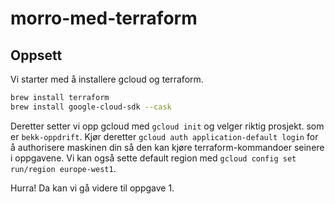 # morro-med-terraform

## Oppsett

Vi starter med å installere gcloud og terraform.

```bash
brew install terraform
brew install google-cloud-sdk --cask
```

Deretter setter vi opp gcloud med `gcloud init` og velger riktig prosjekt. som er `bekk-oppdrift`. Kjør deretter `gcloud auth application-default login` for å authorisere maskinen din så den kan kjøre terraform-kommandoer seinere i oppgavene. Vi kan også sette default region med `gcloud config set run/region europe-west1`.

Hurra! Da kan vi gå videre til oppgave 1.
